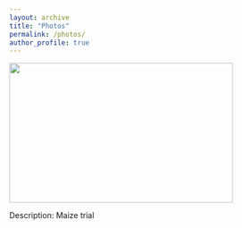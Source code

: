 ```yaml
---
layout: archive
title: "Photos"
permalink: /photos/
author_profile: true
---
```


<img src="https://github.com/DaniloLyra/danilolyra.github.io/blob/master/images/image-alignment-580x300.jpg" width="400" height="250">

Description: Maize trial
